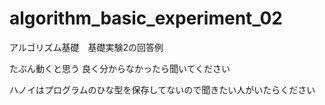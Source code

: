 # algorithm_basic_experiment_02
アルゴリズム基礎　基礎実験2の回答例

たぶん動くと思う
良く分からなかったら聞いてください

ハノイはプログラムのひな型を保存してないので聞きたい人がいたらください
